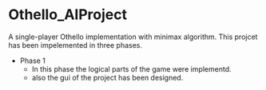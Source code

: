 # Othello_AIProject
A single-player Othello implementation with minimax algorithm.
This projcet has been impelemented in three phases.

* Phase 1
   * In this phase the logical parts of the game were implementd.
   * also the gui of the project has been designed.

